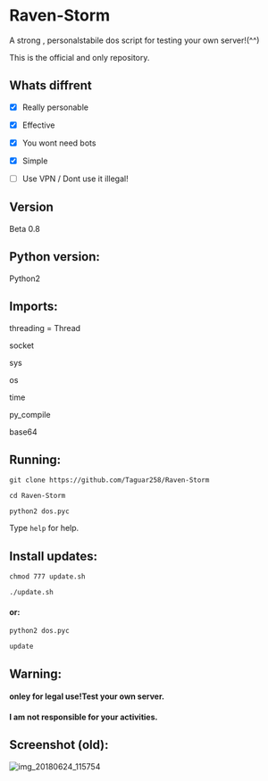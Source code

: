 # Raven-Storm
A strong , personalstabile dos script for testing your own server!(^^)

This is the official and only repository.

## Whats diffrent
- [x] Really personable
- [x] Effective
- [x] You wont need bots
- [x] Simple

- [ ] Use VPN / Dont use it illegal!

## Version
Beta 0.8

## Python version:
Python2

## Imports:
threading = Thread

socket

sys

os

time

py_compile

base64

## Running:
`git clone https://github.com/Taguar258/Raven-Storm`

`cd Raven-Storm`

<!--(pip2 install -r requirements.txt) if existing.-->

`python2 dos.pyc`

Type `help` for help.

## Install updates:
`chmod 777 update.sh`

`./update.sh`

#### or:


`python2 dos.pyc`

`update`

## Warning:
#### onley for legal use!Test your own server.

#### I am not responsible for your activities.

## Screenshot (old):

![img_20180624_115754](https://user-images.githubusercontent.com/36562445/41817976-e78f6d6e-77a5-11e8-873a-5bc4e7957ca9.png)


